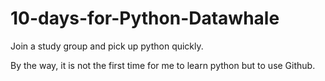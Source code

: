 # 10-days-for-Python-Datawhale
Join a study group and pick up python quickly.

By the way, it is not the first time for me to learn python but to use Github.
